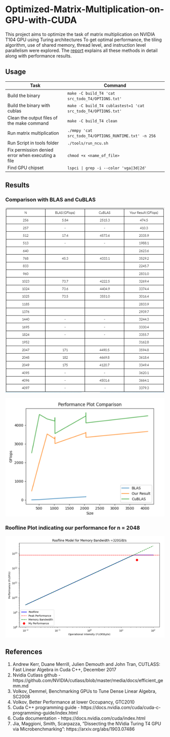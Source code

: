 # Optimized-Matrix-Multiplication-on-GPU-with-CUDA

This project aims to optimize the task of matrix multiplication on NVIDIA T104 GPU using Turing architectures To get optimal performance, the tiling algorithm, use of shared memory, thread level, and instruction level parallelism were explored. The [report](Report.pdf) explains all these methods in detail along with performance results.

## Usage

| Task | Command |
| --- | --- |
| Build the binary | `make -C build_T4 'cat src_todo_T4/OPTIONS.txt'` |
| Build the binary with cublas | `make -C build_T4 cublastest=1 'cat src_todo_T4/OPTIONS.txt'` |
| Clean the output files of the make command | `make -C build_T4 clean` |
| Run matrix multiplication | `./mmpy 'cat src_todo_T4/OPTIONS_RUNTIME.txt' -n 256` |
| Run Script in tools folder | `./tools/run_ncu.sh` |
| Fix permission denied error when executing a file | `chmod +x <name_of_file>` |
| Find GPU chipset | `lspci \| grep -i --color 'vga\|3d\|2d'` |

## Results

### Comparison with BLAS and CuBLAS

![](performance.PNG)

![](plot.PNG)


### Roofline Plot indicating our performance for n = 2048

![](roofline.PNG)

## References

<ol>
  <li>Andrew Kerr, Duane Merrill, Julien Demouth and John Tran, CUTLASS: Fast Linear Algebra in Cuda C++, December 2017</li>
  <li>Nvidia Cutlass github - https://github.com/NVIDIA/cutlass/blob/master/media/docs/efficient_gemm.md</li>
  <li>Volkov, Demmel, Benchmarking GPUs to Tune Dense Linear Algebra, SC2008</li>
  <li>Volkov, Better Performance at lower Occupancy, GTC2010</li>
  <li>Cuda C++ programming guide - https://docs.nvidia.com/cuda/cuda-c-programming-guide/index.html</li>
  <li>Cuda documentation - https://docs.nvidia.com/cuda/index.html</li>
  <li>Jia, Maggioni, Smith, Scarpazza, ”Dissecting the NVidia Turing T4 GPU via Microbenchmarking”: https://arxiv.org/abs/1903.07486</li>
</ol>